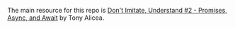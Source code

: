 The main resource for this repo is [Don't Imitate, Understand #2 - Promises, Async, and Await](https://youtu.be/fyGSyqEX2dw) by Tony Alicea.
